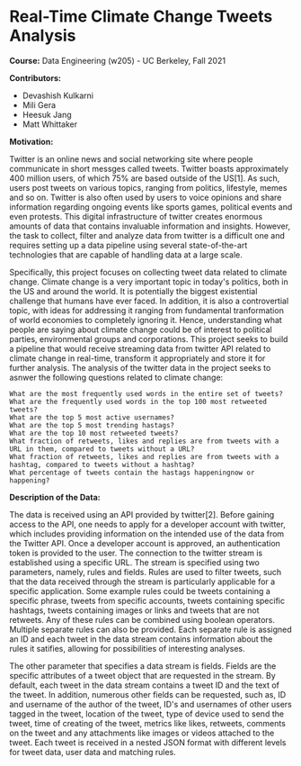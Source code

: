 # Real-Time Climate Change Tweets Analysis
**Course:**
Data Engineering (w205) - UC Berkeley, Fall 2021

**Contributors:**
- Devashish Kulkarni
- Mili Gera
- Heesuk Jang
- Matt Whittaker

**Motivation:**

Twitter is an online news and social networking site where people communicate in short messges called tweets. Twitter boasts approximately 400 million users, of which 75% are based outside of the US[1]. As such, users post tweets on various topics, ranging from politics, lifestyle, memes and so on. Twitter is also often used by users to voice opinions and share information regarding ongoing events like sports games, political events and even protests. This digital infrastructure of twitter creates enormous amounts of data that contains invaluable information and insights. However, the task to collect, filter and analyze data from twitter is a difficult one and requires setting up a data pipeline using several state-of-the-art technologies that are capable of handling data at a large scale.

Specifically, this project focuses on collecting tweet data related to climate change. Climate change is a very important topic in today's politics, both in the US and around the world. It is potentially the biggest existential challenge that humans have ever faced. In addition, it is also a controvertial topic, with ideas for addressing it ranging from fundamental tranformation of world economies to completely ignoring it. Hence, understanding what people are saying about climate change could be of interest to political parties, environmental groups and corporations. This project seeks to build a pipeline that would receive streaming data from twitter API related to climate change in real-time, transform it appropriately and store it for further analysis. The analysis of the twitter data in the project seeks to asnwer the following questions related to climate change:

    What are the most frequently used words in the entire set of tweets?
    What are the frequently used words in the top 100 most retweeted tweets?
    What are the top 5 most active usernames?
    What are the top 5 most trending hastags?
    What are the top 10 most retweeted tweets?
    What fraction of retweets, likes and replies are from tweets with a URL in them, compared to tweets without a URL?
    What fraction of retweets, likes and replies are from tweets with a hashtag, compared to tweets without a hashtag?
    What percentage of tweets contain the hastags happeningnow or happening?

**Description of the Data:**

The data is received using an API provided by twitter[2]. Before gaining access to the API, one needs to apply for a developer account with twitter, which includes providing information on the intended use of the data from the Twitter API. Once a developer account is approved, an authentication token is provided to the user. The connection to the twitter stream is established using a specific URL. The stream is specified using two parameters, namely, rules and fields. Rules are used to filter tweets, such that the data received through the stream is particularly applicable for a specific application. Some example rules could be tweets containing a specific phrase, tweets from specific accounts, tweets containing specific hashtags, tweets containing images or links and tweets that are not retweets. Any of these rules can be combined using boolean operators. Multiple separate rules can also be provided. Each separate rule is assigned an ID and each tweet in the data stream contains information about the rules it satifies, allowing for possibilities of interesting analyses.

The other parameter that specifies a data stream is fields. Fields are the specific attributes of a tweet object that are requested in the stream. By default, each tweet in the data stream contains a tweet ID and the text of the tweet. In addition, numerous other fields can be requested, such as, ID and username of the author of the tweet, ID's and usernames of other users tagged in the tweet, location of the tweet, type of device used to send the tweet, time of creating of the tweet, metrics like likes, retweets, comments on the tweet and any attachments like images or videos attached to the tweet. Each tweet is received in a nested JSON format with different levels for tweet data, user data and matching rules.

